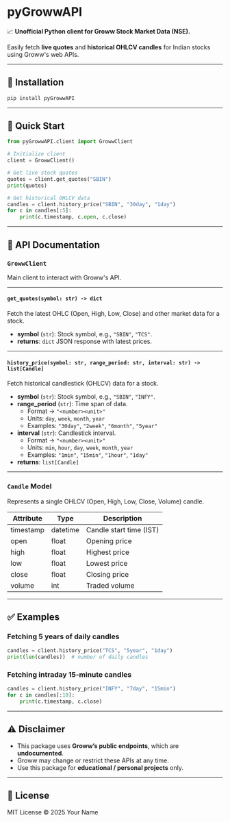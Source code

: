 # pyGrowwAPI

📈 **Unofficial Python client for Groww Stock Market Data (NSE).**

Easily fetch **live quotes** and **historical OHLCV candles** for Indian stocks using Groww's web APIs.

---

## 🚀 Installation

```bash
pip install pyGrowwAPI
```

---

## 📌 Quick Start

```python
from pyGrowwAPI.client import GrowwClient

# Initialize client
client = GrowwClient()

# Get live stock quotes
quotes = client.get_quotes("SBIN")
print(quotes)

# Get historical OHLCV data
candles = client.history_price("SBIN", "30day", "1day")
for c in candles[:5]:
    print(c.timestamp, c.open, c.close)
```

---

## 🔹 API Documentation

### `GrowwClient`

Main client to interact with Groww's API.

---

#### `get_quotes(symbol: str) -> dict`

Fetch the latest OHLC (Open, High, Low, Close) and other market data for a stock.

- **symbol** (`str`): Stock symbol, e.g., `"SBIN"`, `"TCS"`.  
- **returns**: `dict` JSON response with latest prices.

---

#### `history_price(symbol: str, range_period: str, interval: str) -> list[Candle]`

Fetch historical candlestick (OHLCV) data for a stock.

- **symbol** (`str`): Stock symbol, e.g., `"SBIN"`, `"INFY"`.  
- **range_period** (`str`): Time span of data.  
  - Format → `"<number><unit>"`  
  - Units: `day`, `week`, `month`, `year`  
  - Examples: `"30day"`, `"2week"`, `"6month"`, `"5year"`  
- **interval** (`str`): Candlestick interval.  
  - Format → `"<number><unit>"`  
  - Units: `min`, `hour`, `day`, `week`, `month`, `year`  
  - Examples: `"1min"`, `"15min"`, `"1hour"`, `"1day"`  
- **returns**: `list[Candle]`

---

### `Candle` Model

Represents a single OHLCV (Open, High, Low, Close, Volume) candle.

| Attribute  | Type      | Description                 |
|------------|-----------|-----------------------------|
| timestamp  | datetime  | Candle start time (IST)     |
| open       | float     | Opening price               |
| high       | float     | Highest price               |
| low        | float     | Lowest price                |
| close      | float     | Closing price               |
| volume     | int       | Traded volume               |

---

## ✅ Examples

### Fetching 5 years of daily candles

```python
candles = client.history_price("TCS", "5year", "1day")
print(len(candles))  # number of daily candles
```

### Fetching intraday 15-minute candles

```python
candles = client.history_price("INFY", "7day", "15min")
for c in candles[:10]:
    print(c.timestamp, c.close)
```

---

## ⚠️ Disclaimer

- This package uses **Groww’s public endpoints**, which are **undocumented**.  
- Groww may change or restrict these APIs at any time.  
- Use this package for **educational / personal projects** only.  

---

## 📜 License

MIT License © 2025 Your Name
